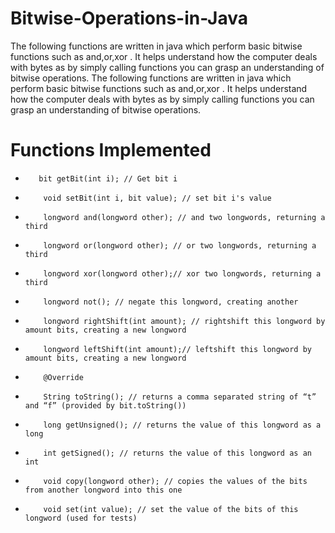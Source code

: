 # Bitwise-Operations-in-Java
The following functions are written in java which perform basic bitwise functions such as and,or,xor . It helps understand how the computer deals with bytes as by simply calling functions you can grasp an understanding of bitwise operations.
The following functions are written in java which perform basic bitwise functions such as and,or,xor . It helps understand how the computer deals with bytes as by simply calling functions you can grasp an understanding of bitwise operations.
# Functions Implemented

*        bit getBit(int i); // Get bit i
*         void setBit(int i, bit value); // set bit i's value
*         longword and(longword other); // and two longwords, returning a third
*         longword or(longword other); // or two longwords, returning a third
*         longword xor(longword other);// xor two longwords, returning a third
*         longword not(); // negate this longword, creating another
*         longword rightShift(int amount); // rightshift this longword by amount bits, creating a new longword
*         longword leftShift(int amount);// leftshift this longword by amount bits, creating a new longword
*         @Override
*         String toString(); // returns a comma separated string of “t” and “f” (provided by bit.toString())
*         long getUnsigned(); // returns the value of this longword as a long
*         int getSigned(); // returns the value of this longword as an int
*         void copy(longword other); // copies the values of the bits from another longword into this one
*         void set(int value); // set the value of the bits of this longword (used for tests)
